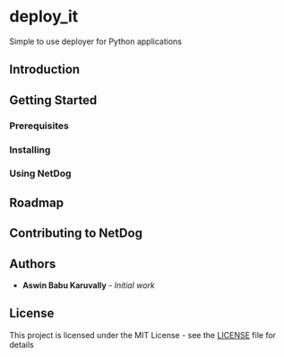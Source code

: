 # deploy_it 

Simple to use deployer for Python applications


## Introduction
## Getting Started
### Prerequisites
### Installing
### Using NetDog
## Roadmap  
## Contributing to NetDog

## Authors

* **Aswin Babu Karuvally** - *Initial work*

## License

This project is licensed under the MIT License - see the
[LICENSE](LICENSE) file for details

